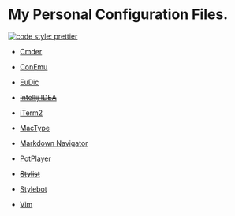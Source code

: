 # My Personal Configuration Files.

<a href="https://prettier.io/"><img alt="code style: prettier" src="https://img.shields.io/badge/code_style-prettier-ff69b4.svg"></a>

- [Cmder](http://cmder.net/)

- [ConEmu](http://conemu.github.io/)

- [EuDic](http://www.eudic.net)

- ~~[Intellij IDEA](https://www.jetbrains.com/idea/)~~

- [iTerm2](https://www.iterm2.com/)

- [MacType](https://www.mactype.net/)

- [Markdown Navigator](./Markdown-Navigator/README.md)

- [PotPlayer](http://potplayer.daum.net/)

- ~~[Stylist](https://chrome.google.com/webstore/detail/stylist/pabfempgigicdjjlccdgnbmeggkbjdhd)~~

- [Stylebot](https://chrome.google.com/webstore/detail/stylebot/oiaejidbmkiecgbjeifoejpgmdaleoha)

- [Vim](http://www.vim.org/)
